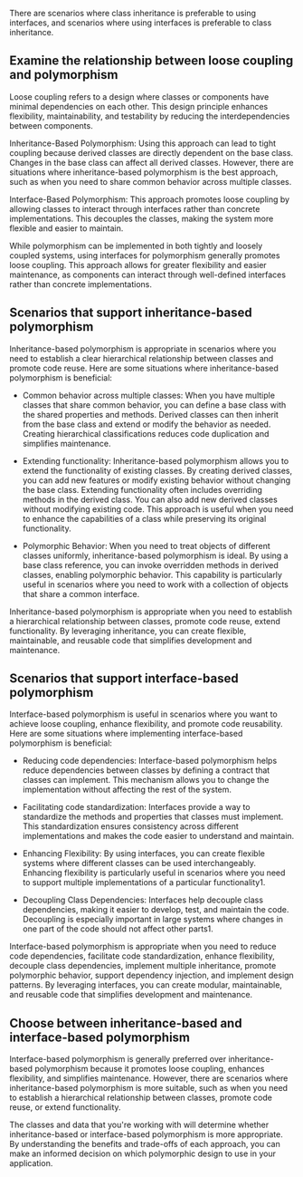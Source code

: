 There are scenarios where class inheritance is preferable to using interfaces, and scenarios where using interfaces is preferable to class inheritance.

## Examine the relationship between loose coupling and polymorphism

Loose coupling refers to a design where classes or components have minimal dependencies on each other. This design principle enhances flexibility, maintainability, and testability by reducing the interdependencies between components.

Inheritance-Based Polymorphism: Using this approach can lead to tight coupling because derived classes are directly dependent on the base class. Changes in the base class can affect all derived classes. However, there are situations where inheritance-based polymorphism is the best approach, such as when you need to share common behavior across multiple classes.

Interface-Based Polymorphism: This approach promotes loose coupling by allowing classes to interact through interfaces rather than concrete implementations. This decouples the classes, making the system more flexible and easier to maintain.

While polymorphism can be implemented in both tightly and loosely coupled systems, using interfaces for polymorphism generally promotes loose coupling. This approach allows for greater flexibility and easier maintenance, as components can interact through well-defined interfaces rather than concrete implementations.

## Scenarios that support inheritance-based polymorphism

Inheritance-based polymorphism is appropriate in scenarios where you need to establish a clear hierarchical relationship between classes and promote code reuse. Here are some situations where inheritance-based polymorphism is beneficial:

- Common behavior across multiple classes: When you have multiple classes that share common behavior, you can define a base class with the shared properties and methods. Derived classes can then inherit from the base class and extend or modify the behavior as needed. Creating hierarchical classifications reduces code duplication and simplifies maintenance.


- Extending functionality: Inheritance-based polymorphism allows you to extend the functionality of existing classes. By creating derived classes, you can add new features or modify existing behavior without changing the base class. Extending functionality often includes overriding methods in the derived class. You can also add new derived classes without modifying existing code. This approach is useful when you need to enhance the capabilities of a class while preserving its original functionality.


- Polymorphic Behavior: When you need to treat objects of different classes uniformly, inheritance-based polymorphism is ideal. By using a base class reference, you can invoke overridden methods in derived classes, enabling polymorphic behavior. This capability is particularly useful in scenarios where you need to work with a collection of objects that share a common interface.

Inheritance-based polymorphism is appropriate when you need to establish a hierarchical relationship between classes, promote code reuse, extend functionality. By leveraging inheritance, you can create flexible, maintainable, and reusable code that simplifies development and maintenance.

## Scenarios that support interface-based polymorphism

Interface-based polymorphism is useful in scenarios where you want to achieve loose coupling, enhance flexibility, and promote code reusability. Here are some situations where implementing interface-based polymorphism is beneficial:

- Reducing code dependencies: Interface-based polymorphism helps reduce dependencies between classes by defining a contract that classes can implement. This mechanism allows you to change the implementation without affecting the rest of the system.


- Facilitating code standardization: Interfaces provide a way to standardize the methods and properties that classes must implement. This standardization ensures consistency across different implementations and makes the code easier to understand and maintain.


- Enhancing Flexibility: By using interfaces, you can create flexible systems where different classes can be used interchangeably. Enhancing flexibility is particularly useful in scenarios where you need to support multiple implementations of a particular functionality1.


- Decoupling Class Dependencies: Interfaces help decouple class dependencies, making it easier to develop, test, and maintain the code. Decoupling is especially important in large systems where changes in one part of the code should not affect other parts1.

Interface-based polymorphism is appropriate when you need to reduce code dependencies, facilitate code standardization, enhance flexibility, decouple class dependencies, implement multiple inheritance, promote polymorphic behavior, support dependency injection, and implement design patterns. By leveraging interfaces, you can create modular, maintainable, and reusable code that simplifies development and maintenance.

## Choose between inheritance-based and interface-based polymorphism

Interface-based polymorphism is generally preferred over inheritance-based polymorphism because it promotes loose coupling, enhances flexibility, and simplifies maintenance. However, there are scenarios where inheritance-based polymorphism is more suitable, such as when you need to establish a hierarchical relationship between classes, promote code reuse, or extend functionality.

The classes and data that you're working with will determine whether inheritance-based or interface-based polymorphism is more appropriate. By understanding the benefits and trade-offs of each approach, you can make an informed decision on which polymorphic design to use in your application.
